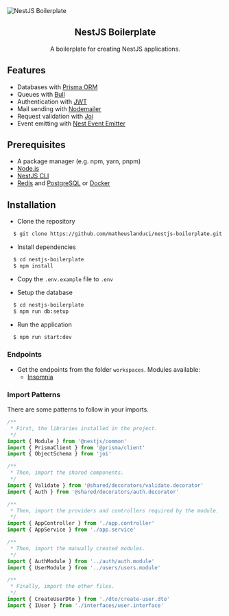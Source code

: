 <img alt="NestJS Boilerplate" src="https://i.imgur.com/bCuyigf.png" align="center">
<h2 align="center">
  NestJS Boilerplate
</h2>
<p align="center">
  A boilerplate for creating NestJS applications.
</p>

## Features

- Databases with [Prisma ORM](https://www.prisma.io/)
- Queues with [Bull](https://github.com/OptimalBits/bull)
- Authentication with [JWT](https://jwt.io)
- Mail sending with [Nodemailer](https://nodemailer.com)
- Request validation with [Joi](https://github.com/sideway/joi)
- Event emitting with [Nest Event Emitter](https://docs.nestjs.com/techniques/events)

## Prerequisites

- A package manager (e.g. npm, yarn, pnpm)
- [Node.js](https://nodejs.org/)
- [NestJS CLI](https://docs.nestjs.com)
- [Redis](https://redis.io/) and [PostgreSQL](https://www.postgresql.org/) or [Docker](https://www.docker.com/)

## Installation

- Clone the repository

```bash
  $ git clone https://github.com/matheuslanduci/nestjs-boilerplate.git
```

- Install dependencies

```bash
  $ cd nestjs-boilerplate
  $ npm install
```

- Copy the `.env.example` file to `.env`

- Setup the database

```bash
  $ cd nestjs-boilerplate
  $ npm run db:setup
```

- Run the application

```bash
  $ npm run start:dev
```

### Endpoints

- Get the endpoints from the folder `workspaces`. Modules available:
  - [Insomnia](https://insomnia.rest/)

### Import Patterns

There are some patterns to follow in your imports.

```typescript
/**
 * First, the libraries installed in the project.
 */
import { Module } from '@nestjs/common'
import { PrismaClient } from '@prisma/client'
import { ObjectSchema } from 'joi'

/**
 * Then, import the shared components.
 */
import { Validate } from '@shared/decorators/validate.decorator'
import { Auth } from '@shared/decorators/auth.decorator'

/**
 * Then, import the providers and controllers required by the module.
 */
import { AppController } from './app.controller'
import { AppService } from './app.service'

/**
 * Then, import the manually created modules.
 */
import { AuthModule } from '../auth/auth.module'
import { UserModule } from '../users/users.module'

/**
 * Finally, import the other files.
 */
import { CreateUserDto } from './dto/create-user.dto'
import { IUser } from './interfaces/user.interface'
```
